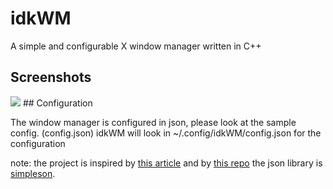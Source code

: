 # idkWM
A simple and configurable X window manager written in C++

## Screenshots
<img src="https://media.discordapp.net/attachments/635625917623828520/841073631533858856/solarizedidkwm.png">
## Configuration

The window manager is configured in json, please look at the sample config. (config.json)
idkWM will look in ~/.config/idkWM/config.json for the configuration 

note: the project is inspired by [this article](https://jichu4n.com/posts/how-x-window-managers-work-and-how-to-write-one-part-i/) and by [this repo](https://github.com/Supercip971/fwm)
the json library is [simpleson](https://github.com/gregjesl/simpleson).
